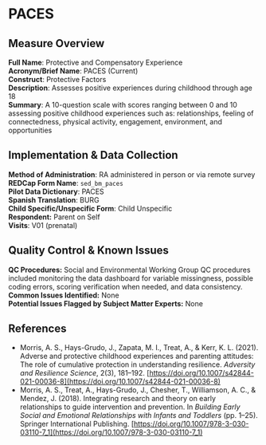 # PACES
## Measure Overview
**Full Name**: Protective and Compensatory Experience     
**Acronym/Brief Name**: PACES (Current)     
**Construct**: Protective Factors       
**Description**: Assesses positive experiences during childhood through age 18  
**Summary**: A 10-question scale with scores ranging between 0 and 10 assessing positive childhood experiences such as: relationships, feeling of connectedness, physical activity, engagement, environment, and opportunities

## Implementation & Data Collection
**Method of Administration**: RA administered in person or via remote survey   
**REDCap Form Name**: `sed_bm_paces`  
**Pilot Data Dictionary**: PACES  
**Spanish Translation**: BURG     
**Child Specific/Unspecific Form**: Child Unspecific  
**Respondent:** Parent on Self  
**Visits**: V01 (prenatal)   

## Quality Control & Known Issues
**QC Procedures:** Social and Environmental Working Group QC procedures included monitoring the data dashboard for variable missingness, possible coding errors, scoring verification when needed, and data consistency.    
**Common Issues Identified:** None  
**Potential Issues Flagged by Subject Matter Experts:** None

## References
- Morris, A. S., Hays-Grudo, J., Zapata, M. I., Treat, A., & Kerr, K. L. (2021). Adverse and protective childhood experiences and parenting attitudes: The role of cumulative protection in understanding resilience. *Adversity and Resilience Science*, 2(3), 181–192. [https://doi.org/10.1007/s42844-021-00036-8](https://doi.org/10.1007/s42844-021-00036-8)
- Morris, A. S., Treat, A., Hays-Grudo, J., Chesher, T., Williamson, A. C., & Mendez, J. (2018). Integrating research and theory on early relationships to guide intervention and prevention. In *Building Early Social and Emotional Relationships with Infants and Toddlers* (pp. 1–25). Springer International Publishing. [https://doi.org/10.1007/978-3-030-03110-7_1](https://doi.org/10.1007/978-3-030-03110-7_1)